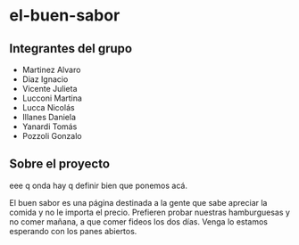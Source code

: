 # el-buen-sabor

## Integrantes del grupo
- Martinez Alvaro
- Diaz Ignacio
- Vicente Julieta
- Lucconi Martina
- Lucca Nicolás
- Illanes Daniela
- Yanardi Tomás
- Pozzoli Gonzalo

## Sobre el proyecto
eee q onda hay q definir bien que ponemos acá.

El buen sabor es una página destinada a la gente que sabe apreciar la comida y no le importa el precio. Prefieren probar nuestras hamburguesas y no comer mañana, a que comer fideos los dos días. Venga lo estamos esperando con los panes abiertos.